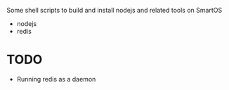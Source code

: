 Some shell scripts to build and install nodejs and related tools on SmartOS

- nodejs
- redis

TODO
====
- Running redis as a daemon
